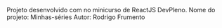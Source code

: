 Projeto desenvolvido com no minicurso de ReactJS DevPleno. 
Nome do projeto: Minhas-séries
Autor: Rodrigo Frumento
